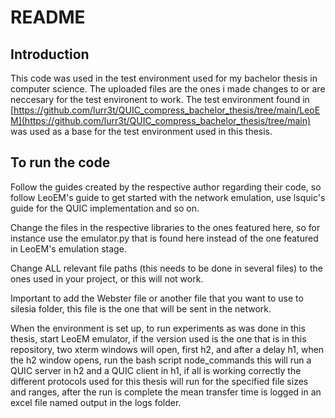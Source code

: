 # README

## Introduction
This code was used in the test environment used for my bachelor thesis in computer science.
The uploaded files are the ones i made changes to or are neccesary for the test environent to work.
The test environment found in [https://github.com/lurr3t/QUIC_compress_bachelor_thesis/tree/main/LeoEM](https://github.com/lurr3t/QUIC_compress_bachelor_thesis/tree/main)
was used as a base for the test environment used in this thesis.

## To run the code
Follow the guides created by the respective author regarding their code, so follow LeoEM's guide to get
started with the network emulation, use lsquic's guide for the QUIC implementation and so on. 

Change the files in the respective libraries to the ones featured here, so for instance use the emulator.py
that is found here instead of the one featured in LeoEM's emulation stage.

Change ALL relevant file paths (this needs to be done in several files) to the ones used in your project, or this will not work.

Important to add the Webster file or another file that you want to use to silesia folder, this file is
the one that will be sent in the network.

When the environment is set up, to run experiments as was done in this thesis, start LeoEM emulator, if the version used
is the one that is in this repository, two xterm windows will open, first h2, and after a delay h1,
when the h2 window opens, run the bash script node_commands this will run a QUIC server in h2 and a QUIC client in h1, if all
is working correctly the different protocols used for this thesis will run for the specified file sizes and ranges, after the
run is complete the mean transfer time is logged in an excel file named output in the logs folder.

